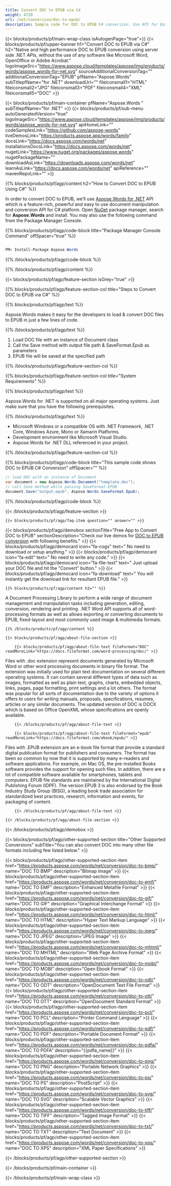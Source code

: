 ```yaml
---
title: Convert DOC to EPUB via C# 
weight: 4720
url: /net/conversion/doc-to-epub/ 
description: Sample code for DOC to EPUB C# conversion. Use API for Batch DOC Files to EPUB conversion within VB.NET, Asp.NET or any .NET based application.
---
```


{{< blocks/products/pf/main-wrap-class isAutogenPage="true">}}
{{< blocks/products/pf/upper-banner h1="Convert DOC to EPUB via C#" h2="Native and high performance DOC to EPUB conversion using server side .NET APIs, without the use of any software like Microsoft Word, OpenOffice or Adobe Acrobat." logoImageSrc="https://www.aspose.cloud/templates/aspose/img/products/words/aspose_words-for-net.svg" sourceAdditionalConversionTag="" additionalConversionTag="EPUB" pfName="Aspose.Words" subTitlepfName="for .NET" downloadUrl="" fileiconsmall1="HTML" fileiconsmall2="JPG" fileiconsmall3="PDF" fileiconsmall4="XML" fileiconsmall5="DOC" >}}

{{< blocks/products/pf/main-container pfName="Aspose.Words " subTitlepfName="for .NET" >}}
{{< blocks/products/pf/sub-menu autoGeneratedVersion="true" logoImageSrc="https://www.aspose.cloud/templates/aspose/img/products/words/aspose_words-for-net.svg" apiHomeLink="" codeSamplesLink="https://github.com/aspose-words" liveDemosLink="https://products.aspose.app/words/family" docsLink="https://docs.aspose.com/words/net" installationsDocsLink="https://docs.aspose.com/words/net" nugetLink="https://www.nuget.org/packages/aspose.words" nugetPackageName="" downloadAsLink="https://downloads.aspose.com/words/net" learnAsLink="https://docs.aspose.com/words/net" apiReference="" mavenRepoLink="" >}}

{{% blocks/products/pf/agp/content h2="How to Convert DOC to EPUB Using C#" %}}

 In order to convert DOC to EPUB, we’ll use
 [Aspose.Words for .NET](https://products.aspose.com/words/net) 
 API which is a feature-rich, powerful and easy to use document manipulation and conversion API for C# platform. Open
 [NuGet](https://www.nuget.org/packages/aspose.words) 
 package manager, search for
 **Aspose.Words** 
 and install. You may also use the following command from the Package Manager Console.

{{% blocks/products/pf/agp/code-block title="Package Manager Console Command" offSpacer="true" %}}

```cs

PM> Install-Package Aspose.Words

```

{{% /blocks/products/pf/agp/code-block %}}

{{% /blocks/products/pf/agp/content %}}

{{< blocks/products/pf/agp/feature-section isGrey="true" >}}

{{% blocks/products/pf/agp/feature-section-col title="Steps to Convert DOC to EPUB via C#" %}}

{{% blocks/products/pf/agp/text %}}

 Aspose.Words makes it easy for the developers to load & convert DOC files to EPUB in just a few lines of code.

{{% /blocks/products/pf/agp/text %}}

1.  Load DOC file with an instance of Document class
1.  Call the Save method with output file path & SaveFormat.Epub as parameters
1.  EPUB file will be saved at the specified path

{{% /blocks/products/pf/agp/feature-section-col %}}

{{% blocks/products/pf/agp/feature-section-col title="System Requirements" %}}

{{% blocks/products/pf/agp/text %}}

 Aspose.Words for .NET is supported on all major operating systems. Just make sure that you have the following prerequisites.

{{% /blocks/products/pf/agp/text %}}

-  Microsoft Windows or a compatible OS with .NET Framework, .NET Core, Windows Azure, Mono or Xamarin Platforms.
-  Development environment like Microsoft Visual Studio.
-  Aspose.Words for .NET DLL referenced in your project.

{{% /blocks/products/pf/agp/feature-section-col %}}

{{% blocks/products/pf/agp/code-block title="This sample code shows DOC to EPUB C# Conversion" offSpacer="" %}}

```cs
// load DOC with an instance of Document
var document = new Aspose.Words.Document("template.doc");
// call Save method while passing SaveFormat.EPUB
document.Save("output.epub", Aspose.Words.SaveFormat.Epub); 

```

{{% /blocks/products/pf/agp/code-block %}}

{{< /blocks/products/pf/agp/feature-section >}}

    {{< blocks/products/pf/agp/faq-item question="" answer="" >}}
 

<!-- aboutfile Starts -->

{{< blocks/products/pf/agp/demobox sectionTitle="Free App to Convert DOC to EPUB" sectionDescription="Check our live demos for [DOC to EPUB conversion](https://products.aspose.app/words/conversion/doc-to-epub) with following benefits." >}}
        {{< blocks/products/pf/agp/democard icon="fa-cogs" text=" No need to download or setup anything." >}}
        {{< blocks/products/pf/agp/democard icon="fa-edit" text=" No need to write any code." >}}
        {{< blocks/products/pf/agp/democard icon="fa-file-text" text=" Just upload your DOC file and hit the \"Convert\" button." >}}
        {{< blocks/products/pf/agp/democard icon="fa-download" text=" You will instantly get the download link for resultant EPUB file." >}}

    {{% blocks/products/pf/agp/content h2="" %}}

 A Document Processing Library to perform a wide range of document management and manipulation tasks including generation, editing, conversion, rendering and printing. .NET Word API supports all of word-processing formats as well as allows exporting or converting documents to EPUB, fixed-layout and most commonly used image & multimedia formats.



    {{% /blocks/products/pf/agp/content %}}

    {{< blocks/products/pf/agp/about-file-section >}}

        {{< blocks/products/pf/agp/about-file-text fileFormat="DOC" readMoreLink="https://docs.fileformat.com/word-processing/doc/" >}}
Files with .doc extension represent documents generated by Microsoft Word or other word processing documents in binary file format. The extension was initially used for plain text documentation on several different operating systems. It can contain several different types of data such as images, formatted as well as plain text, graphs, charts, embedded objects, links, pages, page formatting, print settings and a lot others. The format was popular for all sorts of documentation due to the variety of options it offers to users for writing manuals, proposals, specifications, resumes, articles or any similar documents. The updated version of DOC is DOCX which is based on Office OpenXML whose specifications are openly available.

        {{< /blocks/products/pf/agp/about-file-text >}}

        {{< blocks/products/pf/agp/about-file-text fileFormat="epub" readMoreLink="https://docs.fileformat.com/ebook/epub/" >}}
Files with .EPUB extension are an e-book file format that provide a standard digital publication format for publishers and consumers. The format has been so common by now that it is supported by many e-readers and software applications. For example, on Mac OS, the pre-installed Books software provides the support for opening such files. In addition, there are a lot of compatible software available for smartphones, tablets and computers. EPUB file standards are maintained by the International Digital Publishing Forum (IDPF). The version EPUB 3 is also endorsed by the Book Industry Study Group (BISG), a leading book trade association for standardized best practices, research, information and events, for packaging of content.

        {{< /blocks/products/pf/agp/about-file-text >}}

    {{< /blocks/products/pf/agp/about-file-section >}}

{{< /blocks/products/pf/agp/demobox >}}

<!-- aboutfile Ends -->

{{< blocks/products/pf/agp/other-supported-section title="Other Supported Conversions" subTitle="You can also convert DOC into many other file formats including few listed below." >}}

{{< blocks/products/pf/agp/other-supported-section-item href="https://products.aspose.com/words/net/conversion/doc-to-bmp/" name="DOC TO BMP" description="Bitmap Image" >}}
{{< blocks/products/pf/agp/other-supported-section-item href="https://products.aspose.com/words/net/conversion/doc-to-emf/" name="DOC TO EMF" description="Enhanced Metafile Format" >}}
{{< blocks/products/pf/agp/other-supported-section-item href="https://products.aspose.com/words/net/conversion/doc-to-gif/" name="DOC TO GIF" description="Graphical Interchange Format" >}}
{{< blocks/products/pf/agp/other-supported-section-item href="https://products.aspose.com/words/net/conversion/doc-to-html/" name="DOC TO HTML" description="Hyper Text Markup Language" >}}
{{< blocks/products/pf/agp/other-supported-section-item href="https://products.aspose.com/words/net/conversion/doc-to-jpeg/" name="DOC TO JPEG" description="JPEG Image" >}}
{{< blocks/products/pf/agp/other-supported-section-item href="https://products.aspose.com/words/net/conversion/doc-to-mhtml/" name="DOC TO MHTML" description="Web Page Archive Format" >}}
{{< blocks/products/pf/agp/other-supported-section-item href="https://products.aspose.com/words/net/conversion/doc-to-mobi/" name="DOC TO MOBI" description="Open Ebook Format" >}}
{{< blocks/products/pf/agp/other-supported-section-item href="https://products.aspose.com/words/net/conversion/doc-to-odt/" name="DOC TO ODT" description="OpenDocument Text File Format" >}}
{{< blocks/products/pf/agp/other-supported-section-item href="https://products.aspose.com/words/net/conversion/doc-to-ott/" name="DOC TO OTT" description="OpenDocument Standard Format" >}}
{{< blocks/products/pf/agp/other-supported-section-item href="https://products.aspose.com/words/net/conversion/doc-to-pcl/" name="DOC TO PCL" description="Printer Command Language" >}}
{{< blocks/products/pf/agp/other-supported-section-item href="https://products.aspose.com/words/net/conversion/doc-to-pdf/" name="DOC TO PDF" description="Portable Document Format" >}}
{{< blocks/products/pf/agp/other-supported-section-item href="https://products.aspose.com/words/net/conversion/doc-to-pdfa/" name="DOC TO PDFA" description="{{pdfa_name}}" >}}
{{< blocks/products/pf/agp/other-supported-section-item href="https://products.aspose.com/words/net/conversion/doc-to-png/" name="DOC TO PNG" description="Portable Network Graphics" >}}
{{< blocks/products/pf/agp/other-supported-section-item href="https://products.aspose.com/words/net/conversion/doc-to-ps/" name="DOC TO PS" description="PostScript" >}}
{{< blocks/products/pf/agp/other-supported-section-item href="https://products.aspose.com/words/net/conversion/doc-to-svg/" name="DOC TO SVG" description="Scalable Vector Graphics" >}}
{{< blocks/products/pf/agp/other-supported-section-item href="https://products.aspose.com/words/net/conversion/doc-to-tiff/" name="DOC TO TIFF" description="Tagged Image Format" >}}
{{< blocks/products/pf/agp/other-supported-section-item href="https://products.aspose.com/words/net/conversion/doc-to-txt/" name="DOC TO TXT" description="Text Document" >}}
{{< blocks/products/pf/agp/other-supported-section-item href="https://products.aspose.com/words/net/conversion/doc-to-xps/" name="DOC TO XPS" description="XML Paper Specifications" >}}

{{< /blocks/products/pf/agp/other-supported-section >}}

{{< /blocks/products/pf/main-container >}}
    
{{< /blocks/products/pf/main-wrap-class >}}